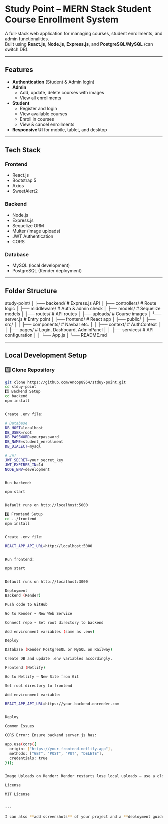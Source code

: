 # Study Point – MERN Stack Student Course Enrollment System

A full-stack web application for managing courses, student enrollments, and admin functionalities.  
Built using **React.js**, **Node.js**, **Express.js**, and **PostgreSQL/MySQL** (can switch DB).  

---

## Features
- **Authentication** (Student & Admin login)
- **Admin**
  - Add, update, delete courses with images
  - View all enrollments
- **Student**
  - Register and login
  - View available courses
  - Enroll in courses
  - View & cancel enrollments
- **Responsive UI** for mobile, tablet, and desktop

---

## Tech Stack
### Frontend
- React.js
- Bootstrap 5
- Axios
- SweetAlert2

### Backend
- Node.js
- Express.js
- Sequelize ORM
- Multer (image uploads)
- JWT Authentication
- CORS

### Database
- MySQL (local development)
- PostgreSQL (Render deployment)

---

## Folder Structure
study-point/
│
├── backend/ # Express.js API
│ ├── controllers/ # Route logic
│ ├── middleware/ # Auth & admin check
│ ├── models/ # Sequelize models
│ ├── routes/ # API routes
│ ├── uploads/ # Course images
│ └── server.js # Entry point
│
├── frontend/ # React app
│ ├── public/
│ ├── src/
│ │ ├── components/ # Navbar etc.
│ │ ├── context/ # AuthContext
│ │ ├── pages/ # Login, Dashboard, AdminPanel
│ │ ├── services/ # API configuration
│ │ └── App.js
│
└── README.md



---

## Local Development Setup

### 1️⃣ Clone Repository
```bash
git clone https://github.com/Anoop8954/stduy-point.git
cd stduy-point
2️⃣ Backend Setup
cd backend
npm install


Create .env file:

# Database
DB_HOST=localhost
DB_USER=root
DB_PASSWORD=yourpassword
DB_NAME=student_enrollment
DB_DIALECT=mysql

# JWT
JWT_SECRET=your_secret_key
JWT_EXPIRES_IN=1d
NODE_ENV=development


Run backend:

npm start


Default runs on http://localhost:5000

3️⃣ Frontend Setup
cd ../frontend
npm install


Create .env file:

REACT_APP_API_URL=http://localhost:5000


Run frontend:

npm start


Default runs on http://localhost:3000

Deployment
Backend (Render)

Push code to GitHub

Go to Render → New Web Service

Connect repo → Set root directory to backend

Add environment variables (same as .env)

Deploy

Database (Render PostgreSQL or MySQL on Railway)

Create DB and update .env variables accordingly.

Frontend (Netlify)

Go to Netlify → New Site from Git

Set root directory to frontend

Add environment variable:

REACT_APP_API_URL=https://your-backend.onrender.com


Deploy

Common Issues

CORS Error: Ensure backend server.js has:

app.use(cors({
  origin: ["https://your-frontend.netlify.app"],
  methods: ["GET", "POST", "PUT", "DELETE"],
  credentials: true
}));


Image Uploads on Render: Render restarts lose local uploads — use a cloud service (Cloudinary, AWS S3).

License

MIT License


---

I can also **add screenshots** of your project and a **deployment guide section** for Netlify + Render if you want this README to look professional and ready for submission.  

